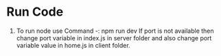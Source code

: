 # Run Code
1) To run node use Command -: npm run dev
If port is not available then change port variable in index.js in server folder and also change port variable value in home.js in client folder. 
